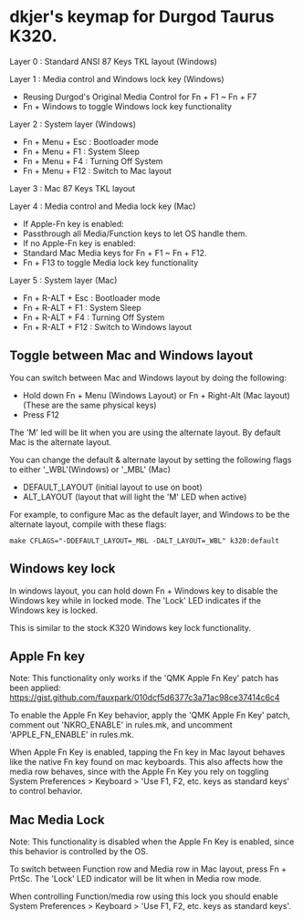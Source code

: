 # dkjer's keymap for Durgod Taurus K320.

Layer 0 : Standard ANSI 87 Keys TKL layout (Windows)

Layer 1 : Media control and Windows lock key (Windows)
- Reusing Durgod's Original Media Control for Fn + F1 ~ Fn + F7
- Fn + Windows to toggle Windows lock key functionality

Layer 2 : System layer (Windows)
- Fn + Menu + Esc : Bootloader mode
- Fn + Menu + F1  : System Sleep
- Fn + Menu + F4  : Turning Off System
- Fn + Menu + F12 : Switch to Mac layout

Layer 3 : Mac 87 Keys TKL layout

Layer 4 : Media control and Media lock key (Mac)
- If Apple-Fn key is enabled:
 - Passthrough all Media/Function keys to let OS handle them.
- If no Apple-Fn key is enabled:
 - Standard Mac Media keys for Fn + F1 ~ Fn + F12.
 - Fn + F13 to toggle Media lock key functionality

Layer 5 : System layer (Mac)
- Fn + R-ALT + Esc : Bootloader mode
- Fn + R-ALT + F1  : System Sleep
- Fn + R-ALT + F4  : Turning Off System
- Fn + R-ALT + F12 : Switch to Windows layout

## Toggle between Mac and Windows layout

You can switch between Mac and Windows layout by doing the following:
- Hold down Fn + Menu (Windows Layout) or Fn + Right-Alt (Mac layout)  (These are the same physical keys)
- Press F12

The 'M' led will be lit when you are using the alternate layout.  By default Mac is the alternate layout.

You can change the default & alternate layout by setting the following flags to either '_WBL'(Windows) or '_MBL' (Mac)
- DEFAULT_LAYOUT (initial layout to use on boot)
- ALT_LAYOUT (layout that will light the 'M' LED when active)

For example, to configure Mac as the default layer, and Windows to be the alternate layout, compile with these flags:

    make CFLAGS="-DDEFAULT_LAYOUT=_MBL -DALT_LAYOUT=_WBL" k320:default

## Windows key lock

In windows layout, you can hold down Fn + Windows key to disable the Windows key while in locked mode.  The 'Lock' LED
indicates if the Windows key is locked.

This is similar to the stock K320 Windows key lock functionality.

## Apple Fn key

Note: This functionality only works if the 'QMK Apple Fn Key' patch has been applied:  https://gist.github.com/fauxpark/010dcf5d6377c3a71ac98ce37414c6c4

To enable the Apple Fn Key behavior, apply the 'QMK Apple Fn Key' patch, comment out 'NKRO_ENABLE' in rules.mk, and uncomment 'APPLE_FN_ENABLE' in rules.mk.

When Apple Fn Key is enabled, tapping the Fn key in Mac layout behaves like the native Fn key found on mac keyboards.  This also affects how the media row
behaves, since with the Apple Fn Key you rely on toggling System Preferences > Keyboard > 'Use F1, F2, etc. keys as standard keys' to control behavior.

## Mac Media Lock

Note: This functionality is disabled when the Apple Fn Key is enabled, since this behavior is controlled by the OS.

To switch between Function row and Media row in Mac layout, press Fn + PrtSc.  The 'Lock' LED indicator will be lit when in Media row mode.

When controlling Function/media row using this lock you should enable System Preferences > Keyboard > 'Use F1, F2, etc. keys as standard keys'.


